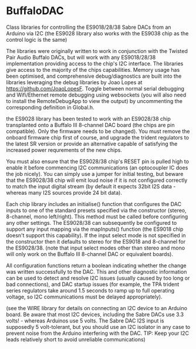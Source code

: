 # BuffaloDAC
Class libraries for controlling the ES9018/28/38 Sabre DACs from an Arduino via I2C (the ES9028 library also works with the ES9038 chip as the control logic is the same)

The libraries were originally written to work in conjunction with the Twisted Pair Audio Buffalo DACs, but will work with any ES9018/28/38 implementation providing access to the chip's I2C interface. The libraries give access to the majority of the chips capabilities. Memory usage has been optimised, and comprehensive debug/diagnostics are built into the libraries leveraging the debug libraries by Joao Lopes at https://github.com/JoaoLopesF. Toggle between normal serial debugging and Wifi/Ethernet remote debugging using websockets (you will also need to install the RemoteDebugApp to view the output) by uncommenting the corresponding definition in Global.h.

the ES9028 library has been tested to work with an ES9028/38 chip transplanted onto a Buffalo III 8-channel DAC board (the chips are pin compatible). Only the firmware needs to be changed). You must remove the onboard firmware chip first of course, and upgrade the trident regulators to the latest SR version or provide an alternative capable of satisfying the increased power requrements of the new chips. 

You must also ensure that the ES9028/38 chip's RESET pin is pulled high to enable it before commencing I2C communications (an optocoupler IC does the job nicely). You can simply use a jumper for initial testing, but beware that the ES9028/38 chip will emit loud noise if it is not configured correctly to match the input digital stream (by default it expects 32bit I2S data - whereas many I2S sources provide 24 bit data). 

Each chip library includes an initialise() function that configures the DAC inputs to one of the standard presets specified via the constructor (stereo, 8-channel, mono left/right). This method must be called before configuring any other settings. The ES9028/38 can subsequently be configured to support any input mapping via the mapInputs() function (the ES9018 chip doesn't support this capability). If the input select mode is not specified in the constructor then it defaults to stereo for the ES9018 and 8-channel for the ES9028/38. (note that input select modes other than stereo and mono will only work on the Buffalo III 8-channel DAC or equivalent boards).

All configuration functions return a boolean indicating whether the change was written successfully to the DAC. This and other diagnostic information can be used to detect and resolve I2C issues (usually caused by too long or bad connections), and DAC startup issues (for example, the TPA trident series regulators take around 1.5 seconds to ramp up to full operating voltage, so I2C communications must be delayed appropriately).

(see the WIRE library for details on connecting an I2C device to an Arduino board. Be aware that most I2C devices, including the Sabre DACs use 3.3 volts! - whereas Arduinos use 5 volts. The Sabre DAC I2S input is supposedly 5 volt-tolerant, but you should use an I2C isolator in any case to prevent noise from the Arduino interfering with the DAC. TIP: Keep your I2C leads relatively short to avoid unreliable communications)
